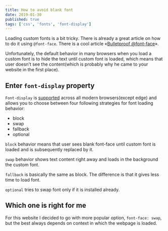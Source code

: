 ```yaml
---
title: How to avoid blank font
date: 2019-01-30
published: true
tags: ['css', 'fonts', 'font-display']
---
```

Loading custom fonts is a bit tricky. There is already a great article on how to do it using `@font-face`. There is a cool article «[Bulletproof @font-face](https://www.paulirish.com/2009/bulletproof-font-face-implementation-syntax/)».

Unfortunately, the default behavior in many browsers when you load a custom font is to hide the text until custom font is loaded, which means that user doesn’t see the content(which is probably why he came to your website in the first place).

## Enter `font-display` property

`Font-display` is [supported](https://caniuse.com/#feat=css-font-rendering-controls) across all modern browsers(except edge) and allows you to choose between four following strategies for font loading behavior:
 - block
 - swap
 - fallback
 - optional

`block` behavior means that user sees blank font-face until custom font is loaded and is subsequently replaced by it.

`swap` behavior shows text content right away and loads in the background the custom font.

`fallback` is basically the same as block. The difference is that it gives less time to load font.

`optional` tries to swap font only if it is installed already.

## Which one is right for me

For this website I decided to go with more popular option, `font-face: swap`, but the best always depends on context in which the webpage is loaded.
